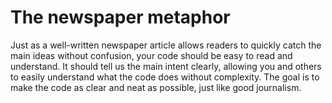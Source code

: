 # The newspaper metaphor

Just as a well-written newspaper article allows readers to quickly catch the main ideas without confusion, your code should be easy to read and understand.
It should tell us the main intent clearly, allowing you and others to easily understand what the code does without complexity. The goal is to make the code as clear and neat as possible, just like good journalism.

